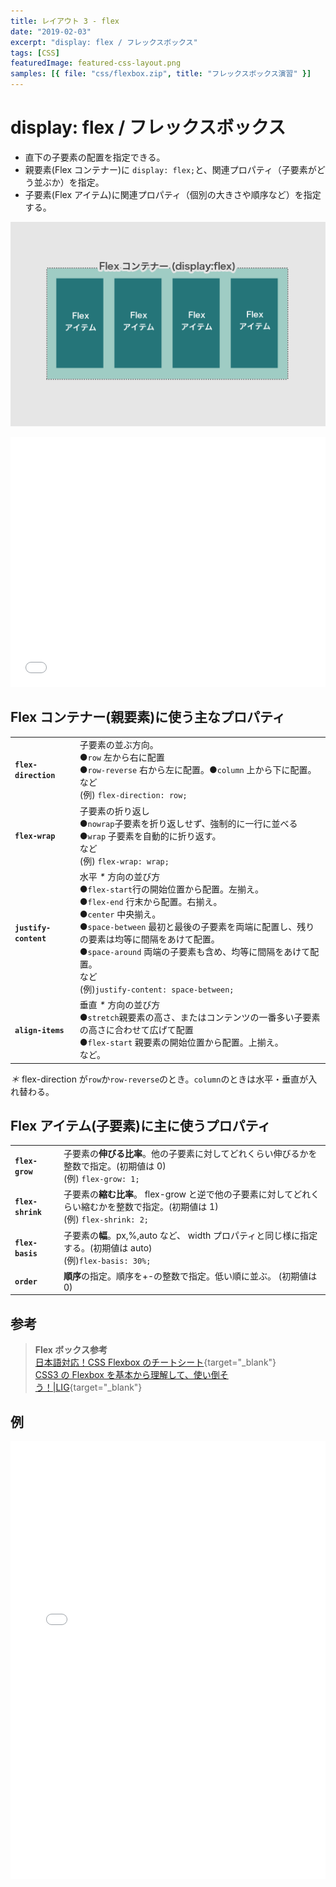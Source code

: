 ```yaml
---
title: レイアウト 3 - flex
date: "2019-02-03"
excerpt: "display: flex / フレックスボックス"
tags: [CSS]
featuredImage: featured-css-layout.png
samples: [{ file: "css/flexbox.zip", title: "フレックスボックス演習" }]
---
```


# display: flex / フレックスボックス

- 直下の子要素の配置を指定できる。
- 親要素(Flex コンテナー)に `display: flex;`と、関連プロパティ（子要素がどう並ぶか）を指定。
- 子要素(Flex アイテム)に関連プロパティ（個別の大きさや順序など）を指定する。

![flex](./fig_c_08.png)

<iframe height="400" style="width: 100%;" scrolling="no" title="flexbox - 0" src="//codepen.io/RsakaiForEducation/embed/xJxdJX/?height=265&theme-id=dark&default-tab=css,result" frameborder="no" allowtransparency="true" allowfullscreen="true">
  See the Pen <a href='https://codepen.io/RsakaiForEducation/pen/xJxdJX/'>flexbox - 0</a> by R Sakai
  (<a href='https://codepen.io/RsakaiForEducation'>@RsakaiForEducation</a>) on <a href='https://codepen.io'>CodePen</a>.
</iframe>

## Flex コンテナー(親要素)に使う主なプロパティ

|                       |                                                                                                                                                                                                                                                                                                                                                     |
| :-------------------- | --------------------------------------------------------------------------------------------------------------------------------------------------------------------------------------------------------------------------------------------------------------------------------------------------------------------------------------------------- |
| **`flex-direction`**  | 子要素の並ぶ方向。<br>●`row` 左から右に配置<br>●`row-reverse` 右から左に配置。●`column` 上から下に配置。 <br>など<br>(例) `flex-direction: row;`                                                                                                                                                                                                    |
| **`flex-wrap`**       | 子要素の折り返し<br>●`nowrap`子要素を折り返しせず、強制的に一行に並べる<br>●`wrap` 子要素を自動的に折り返す。 <br>など<br>(例) `flex-wrap: wrap;`                                                                                                                                                                                                   |
| **`justify-content`** | 水平 _\*_ 方向の並び方 <br>●`flex-start`行の開始位置から配置。左揃え。<br>●`flex-end` 行末から配置。右揃え。<br>●`center` 中央揃え。　<br>●`space-between` 最初と最後の子要素を両端に配置し、残りの要素は均等に間隔をあけて配置。<br>●`space-around` 両端の子要素も含め、均等に間隔をあけて配置。 <br>など<br>(例)`justify-content: space-between;` |
| **`align-items`**     | 垂直 _\*_ 方向の並び方<br>●`stretch`親要素の高さ、またはコンテンツの一番多い子要素の高さに合わせて広げて配置<br>●`flex-start` 親要素の開始位置から配置。上揃え。<br>など。                                                                                                                                                                          |

_＊_ flex-direction が`row`か`row-reverse`のとき。`column`のときは水平・垂直が入れ替わる。

## Flex アイテム(子要素)に主に使うプロパティ

|                   |                                                                                                                               |
| :---------------- | ----------------------------------------------------------------------------------------------------------------------------- |
| **`flex-grow`**   | 子要素の**伸びる比率**。他の子要素に対してどれくらい伸びるかを整数で指定。(初期値は 0)<br>(例) `flex-grow: 1;`                |
| **`flex-shrink`** | 子要素の**縮む比率**。 flex-grow と逆で他の子要素に対してどれくらい縮むかを整数で指定。(初期値は 1)<br>(例) `flex-shrink: 2;` |
| **`flex-basis`**  | 子要素の**幅**。px,%,auto など、 width プロパティと同じ様に指定する。(初期値は auto)<br>(例)`flex-basis: 30%;`                |
| **`order`**       | **順序**の指定。順序を+-の整数で指定。低い順に並ぶ。 (初期値は 0)                                                             |

## 参考

> **Flex ボックス参考**  
> [日本語対応！CSS Flexbox のチートシート](https://www.webcreatorbox.com/tech/css-flexbox-cheat-sheet){target="\_blank"}  
> [CSS3 の Flexbox を基本から理解して、使い倒そう！|LIG](https://liginc.co.jp/web/html-css/css/21024){target="\_blank"}

## 例

<iframe height="700" style="width: 100%;" scrolling="no" title="flexbox - example" src="//codepen.io/RsakaiForEducation/embed/RBwZGG/?height=265&theme-id=dark&default-tab=css,result" frameborder="no" allowtransparency="true" allowfullscreen="true">
  See the Pen <a href='https://codepen.io/RsakaiForEducation/pen/RBwZGG/'>flexbox - example</a> by R Sakai
  (<a href='https://codepen.io/RsakaiForEducation'>@RsakaiForEducation</a>) on <a href='https://codepen.io'>CodePen</a>.
</iframe>

